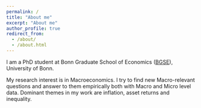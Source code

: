 ```yaml
---
permalink: /
title: "About me"
excerpt: "About me"
author_profile: true
redirect_from: 
  - /about/
  - /about.html
---
```


I am a PhD student at Bonn Graduate School of Economics ([BGSE](https://www.bgse.uni-bonn.de/en)), University of Bonn.

My research interest is in Macroeconomics. I try to find new Macro-relevant questions and answer to them empirically both with Macro and Micro level data. Dominant themes in my work are inflation, asset returns and inequality. 
